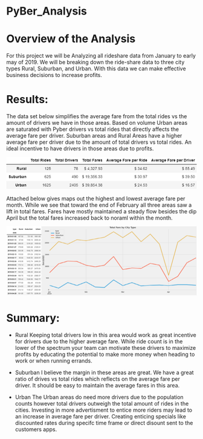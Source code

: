 # PyBer_Analysis

# Overview of the Analysis

For this project we will be Analyzing all rideshare data from January to early may of 2019. We will be breaking down the ride-share data to three city types Rural, Suburban, and Urban. With this data we can make effective business decisions to increase profits.


# Results:

The data set below simplifies the average fare from the total rides vs the amount of drivers we have in those areas. Based on volume Urban areas are saturated with Pyber drivers vs total rides that directly affects the average fare per driver. Suburban areas and Rural Areas have a higher average fare per driver due to the amount of total drivers vs total rides. An ideal incentive to have drivers in those areas due to profits. 

![](Images/Pyber%20Analysis.png)

Attached below gives maps out the highest and lowest average fare per month. While we see that toward the end of February all three areas saw a lift in total fares. Fares have mostly maintained a steady flow besides the dip April but the total fares increased back to noraml within the month. 

![](Images/Total%20fare%20by%20city.png)

# Summary:

- Rural 
Keeping total drivers low in this area would work as great incentive for drivers due to the higher average fare. While ride count is in the lower of the spectrum your team can motivate these drivers to maximize profits by educating the potential to make more money when heading to work or when running errands. 

- Suburban
I believe the margin in these areas are great. We have a great ratio of drives vs total rides which reflects on the average fare per driver. It should be easy to maintain the average fares in this area. 

- Urban
The Urban areas do need more drivers due to the population counts however total drivers outweigh the total amount of rides in the cities. Investing in more advertisment to entice more riders may lead to an increase in average fare per driver. Creating enticing specials like discounted rates during specifc time frame or direct disount sent to the customers apps. 